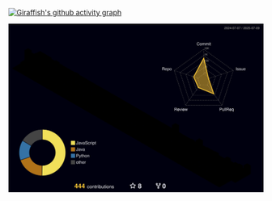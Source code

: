 [![Giraffish's github activity graph](https://github-readme-activity-graph.vercel.app/graph?username=giraffishh&theme=tokyo-night)](https://github.com/ashutosh00710/github-readme-activity-graph)

![](./profile-3d-contrib/profile-night-rainbow.svg)
